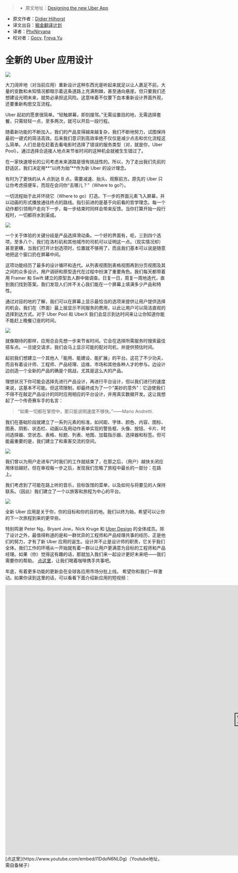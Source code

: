 
> * 原文地址：[Designing the new Uber App](https://medium.com/uber-design/designing-the-new-uber-app-16afcc1d3c2e#.kaoghc61m)
* 原文作者：[Didier Hilhorst](https://medium.com/@didierh)
* 译文出自：[掘金翻译计划](https://github.com/xitu/gold-miner)
* 译者：[PhxNirvana](https://github.com/phxnirvana)
* 校对者：[Gocy](https://github.com/Gocy015), [Freya Yu](https://github.com/ZiXYu)

# 全新的 Uber 应用设计








![](https://cdn-images-1.medium.com/max/2000/1*7ocitrf1HvNFK8Hbo3FoOw.png)







大刀阔斧地（对当前应用）重新设计这种东西光是听起来就足以让人裹足不前。大量的变数和未知情况都暗示着这条道路上充满荆棘，甚至通向悬崖。但只要我们还想建设光明未来，就势必承担这风险。这意味着不仅要下血本重新设计界面外观，还要重新构思交互流程。

Uber 起初的愿景很简单。“轻触屏幕，即刻接驾。”无需设置目的地，无需选择套餐，只需轻轻一点，至多两次，就可以开启一段行程。

随着新功能的不断加入，我们的产品变得越来越复杂，我们不断地努力，试图保持最初一键式的简洁高效。后来我们意识到高效率绝不仅仅是减少点击和优化流程这么简单。人们总是在赶着去看电影时选择了错误的服务类型（对，就是你，Uber Pool）。通过选择合适接人地点来节省时间的这种机会就被生生错过了。

在一家快速增长的公司考虑未来道路是很有挑战性的。所以，为了走出我们先前的舒适区，我们决定用**“以终为始”**作为新 Uber 的设计理念。

有时为了更快的从 A 点到达 B 点，需要减速、抬头、观察前方。原先的 Uber 只让你考虑搭便车，而现在会问你“去哪儿？”（Where to go?）。

一切流程始于此并环绕它（Where to go）打造。下一步的界面元素飞入屏幕，并以动画的形式播放通往终点的路线。指引前进的是基于向前看的哲学理念。每一个动作都引领用户走向下一步，每一步结束时同样会带来反馈。当你打算开始一段行程时，一切都将水到渠成。







![](https://cdn-images-1.medium.com/max/2000/1*1xHu1vhKVvIx2SY-XdiF7A.jpeg)







一个关于体验的关键分歧是产品选择滑动条。一个好的界面有，呃，三到四个选项，至多八个，我们在洛杉矶和其他城市的司机可以证明这一点。（现实情况却）甚至更糟，当我们打开计划选项时，位置就不够用了，而且我们基本可以说是随意地把这个窗口扔在屏幕中间。

这项功能经历了最多的设计循环和迭代。从列表视图到表格视图再到分页视图及其之间的众多设计。用户调研和原型迭代在过程中扮演了重要角色。我们每天都带着用 Framer 和 Swift 建立的原型去人群中做调查。日复一日，周复一周地迭代，直到我们找到答案。我们发现人们并不关心我们能在一个屏幕上填满多少产品和特性。

通过对目的地的了解，我们可以在屏幕上显示最恰当的选项来提供让用户提供选择的机会。我们在（界面）最上层显示不同服务的费用，以此让用户可以简洁直观的选择到达方式。对于 Uber Pool 和 UberX 我们会显示到达时间来让让你知道你能不能赶上晚餐订座的时间。






![](https://cdn-images-1.medium.com/max/2000/1*U6PKgfBbne-QQZJIWSOvew.jpeg)







就像期待的那样，应用总会先想一步来节省时间。它会在选择所需服务时搜索最佳搭车点。一旦提交请求，我们会马上显示可能的配对司机，并提供预估时间。

起初我们想建立一个其他人「能用、能建设、能扩展」的平台。这花了不少功夫，而且有着设计师、工程师、产品经理、运维、市场和其他各种人才的参与。边设计边创造一个全新的产品的确是个挑战，尤其是这么大的产品。

理想状况下你可能会选择先进行产品设计，再进行平台设计，但以我们进行的速度来说，这基本不可能。但这项限制，却最终成为了一个“美妙的意外”：它迫使我们不得不在敲定产品设计的同时应用相应的平台设计，并用真实数据开发。这让我想起了一个传奇赛车手的名言：

> “如果一切都在掌控中，那只能说明速度不够快。”——Mario Andretti.

我们在基础阶段就建立了一系列元素的标准，如间距、字体、颜色、内容、图标、图表、阴影、状态栏、动画以及用动作表单实现的警告框、头像、按钮、卡片、时间选择器、空状态、表格、标题、列表、地图、加载指示器、选择器和标签。但可能最重要的是，我们建立了和乘客交流的空间。







![](https://cdn-images-1.medium.com/max/2000/1*t_KgpnQ5C_CPhQxuXXCEtA.png)







我们曾以为用户走进车门时我们的工作就结束了，在那之后，（用户）越快关闭应用体验越好。但在审视每一步之后，发现我们忽略了旅程中最长的一部分：在路上。

我们考虑到了可能在路上听的音乐，目标饭馆的菜单，以及如何与将要见的人保持联系。（因此）我们建立了一个以旅客和旅程为中心的平台。







![](https://cdn-images-1.medium.com/max/2000/1*uX84vBZ06pGXvKnW0MZUPw.jpeg)







全新 Uber 应用是关于你，你的目标和你的目的地。我们以终为始，希望可以让你的下一次旅程到来的更早些。

特别鸣谢 Peter Ng，Bryant Jow，Nick Kruge 和 [Uber Design](https://medium.com/u/f0f8b53891a8) 的全体成员。除了设计之外，最值得称道的是和一群优异的工程师和产品经理共事的经历，正是他们的努力，才有了新 Uber 应用的诞生。设计并不止是设计师的职责，它关乎我们全体。我们工作的环境从一开始就有着一群以让用户更满意为目标的工程师和产品经理。如果（你）觉得这有趣的话，那就加入我们来一起设计更好未来吧——我们需要你的帮助。 [点这里](https://www.linkedin.com/in/dhilhorst)，让我们喝着咖啡携手共事吧。

年底，有着更多功能的更新会在全球各应用市场分批上线。 希望你和我们一样激动。如果你读到这里的话，可以看看下面介绍新应用的短视频：
<iframe width="1514" height="851" src="https://www.youtube.com/embed/I1DdoN6NLDg" frameborder="0" allowfullscreen></iframe>
[点这里](https://www.youtube.com/embed/I1DdoN6NLDg)（Youtube地址，需自备梯子）

